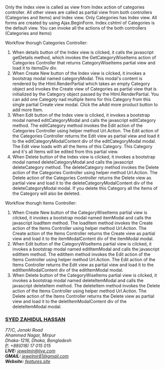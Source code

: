 <p>Only the Index view is called as view from Index action of categories controller. All other views are called as partial view from both controllers (Categories and Items) and Index view. Only Categories has Index view. All forms are created by using Ajax.BeginForm. Index.cshtml of Categories is the default view. You can invoke all the actions of the both controllers (Categories and Items)</p>
<p>
    Workflow thorugh Categories Controller:
    <ol type="1" start="1">
        <li>When details button of the Index view is cilcked, it calls the javascript getDetails method, which invokes the GetCategoryWiseItems action of Categories Controller that returns CategoryWiseItems partial view and load it to itemsDiv div.</li>
        <li>When Create New button of the Index view is cilcked, it invokes a bootstrap modal named categoryModal. This modal's content is rendered by the Html.RenderPartial which takes an empty Category object and invokes the Create view of Categories as partial view that is initialized by the Category object passed by the Html.RenderPartial. You can add one Categoty nad multiple Items for this Category from this single partial Create view modal. Click the aAdd more product button to add more Item.</li>
        <li>When Edit button of the Index view is cilcked, it invokes a bootstrap modal named editCategoryModal and calls the javascript editCategory method. The editCategory method invokes the Edit action of the Categories Controller using helper method Url.Action. The Edit action of the Categories Controller returns the Edit view as partial view and load it to the editCategoryModalContent div of the editCategoryModal modal. The Edit view loads with all the Items of this Category. This Category and it's all Items will be edited from this partial view.</li>
        <li>When Delete button of the Index view is cilcked, it invokes a bootstrap modal named deleteCategoryModal and calls the javascript deleteCategory method. The deleteCategory method invokes the Delete action of the Categories Controller using helper method Url.Action. The Delete action of the Categories Controller returns the Delete view as partial view and load it to the deleteCategoryModalContent div of the deleteCategoryModal modal. If you delete this Category all the Items of the Category will also be deleted.</li>
    </ol>
</p>
<p>
    Workflow thorugh Items Controller:
    <ol type="1" start="1">
        <li>When Create New button of the CategoryWiseItems partial view is cilcked, it invokes a bootstrap modal named itemModal and calls the javascript loadItem method. The loadItem method invokes the Create action of the Items Controller using helper method Url.Action. The Create action of the Items Controller returns the Create view as partial view and load it to the itemModalContent div of the itemModal modal.</li>
        <li>When Edit button of the CategoryWiseItems partial view is cilcked, it invokes a bootstrap modal named editItemModal and calls the javascript editItem method. The editItem method invokes the Edit action of the Items Controller using helper method Url.Action. The Edit action of the Items Controller returns the Edit view as partial view and load it to the editItemModalContent div of the editItemModal modal.</li>
        <li>When Delete button of the CategoryWiseItems partial view is cilcked, it invokes a bootstrap modal named deleteItemModal and calls the javascript deleteItem method. The deleteItem method invokes the Delete action of the Items Controller using helper method Url.Action. The Delete action of the Items Controller returns the Delete view as partial view and load it to the deletItemModalContent div of the deleteItemModal modal.</li>
    </ol>
</p>
<p>
<h3><a href="http://jewel.features.site" target="_blank">SYED ZAHIDUL HASSAN</a></h3>
<address>
    77/C, Jonaki Road<br />
    Ahammed Nagar, Mirpur<br />
    Dhaka-1216, Dhaka, Bangladesh<br />
    <abbr title="Phone">P:</abbr>
    +88(018) 17 015 015
</address>
<address>
    <strong>LIVE:</strong>   <a href="mailto:jewelmir@live.com">jewelmir@live.com</a><br />
    <strong>GMAIL:</strong> <a href="mailto:jewelmir81@gmail.com">jewelmir81@gmail.com</a><br />
    <strong>Website:</strong> <a href="http://features.site/" target="_blank">features.site</a>
</address></p>